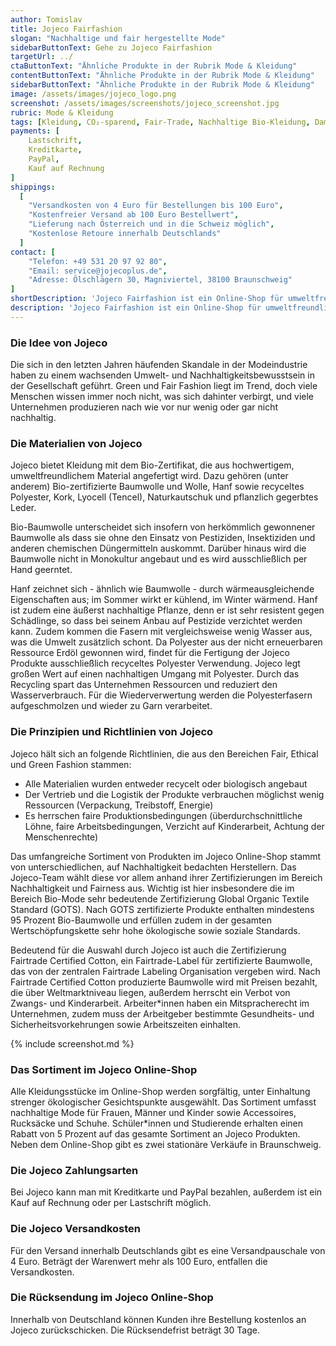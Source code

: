```yaml
---
author: Tomislav
title: Jojeco Fairfashion
slogan: "Nachhaltige und fair hergestellte Mode"
sidebarButtonText: Gehe zu Jojeco Fairfashion
targetUrl: ../
ctaButtonText: "Ähnliche Produkte in der Rubrik Mode & Kleidung"
contentButtonText: "Ähnliche Produkte in der Rubrik Mode & Kleidung"
sidebarButtonText: "Ähnliche Produkte in der Rubrik Mode & Kleidung"
image: /assets/images/jojeco_logo.png
screenshot: /assets/images/screenshots/jojeco_screenshot.jpg
rubric: Mode & Kleidung
tags: [Kleidung, CO₂-sparend, Fair-Trade, Nachhaltige Bio-Kleidung, Damen, Herren, Mode, Fashion, Vegan]
payments: [
    Lastschrift,
    Kreditkarte,
    PayPal,
    Kauf auf Rechnung
]
shippings:
  [
    "Versandkosten von 4 Euro für Bestellungen bis 100 Euro",
    "Kostenfreier Versand ab 100 Euro Bestellwert",
    "Lieferung nach Österreich und in die Schweiz möglich",
    "Kostenlose Retoure innerhalb Deutschlands"
  ]
contact: [
    "Telefon: +49 531 20 97 92 80",
    "Email: service@jojecoplus.de",
    "Adresse: Ölschlägern 30, Magniviertel, 38100 Braunschweig"
]
shortDescription: 'Jojeco Fairfashion ist ein Online-Shop für umweltfreundlich und fair produzierte Kleidung und Mode von streng ausgewählten Marken und aus nachhaltigen Materialien.'
description: 'Jojeco Fairfashion ist ein Online-Shop für umweltfreundlich und fair produzierte Mode. Zu den im Jojeco Online-Shop vertretenen Marken gehören unter anderem Armedangels, Alma & Lovis, Ethletic, Recolution, Bleed und KnowledgeCotton Apparel.'
---
```


### Die Idee von Jojeco

Die sich in den letzten Jahren häufenden Skandale in der Modeindustrie haben zu einem wachsenden Umwelt- und Nachhaltigkeitsbewusstsein in der Gesellschaft geführt. Green und Fair Fashion liegt im Trend, doch viele Menschen wissen immer noch nicht, was sich dahinter verbirgt, und viele Unternehmen produzieren nach wie vor nur wenig oder gar nicht nachhaltig.

### Die Materialien von Jojeco

Jojeco bietet Kleidung mit dem Bio-Zertifikat, die aus hochwertigem, umweltfreundlichem Material angefertigt wird. Dazu gehören (unter anderem) Bio-zertifizierte Baumwolle und Wolle, Hanf sowie recyceltes Polyester, Kork, Lyocell (Tencel), Naturkautschuk und pflanzlich gegerbtes Leder.

Bio-Baumwolle unterscheidet sich insofern von herkömmlich gewonnener Baumwolle als dass sie ohne den Einsatz von Pestiziden, Insektiziden und anderen chemischen Düngermitteln auskommt. Darüber hinaus wird die Baumwolle nicht in Monokultur angebaut und es wird ausschließlich per Hand geerntet.

Hanf zeichnet sich - ähnlich wie Baumwolle - durch wärmeausgleichende Eigenschaften aus; im Sommer wirkt er kühlend, im Winter wärmend. Hanf ist zudem eine äußerst nachhaltige Pflanze, denn er ist sehr resistent gegen Schädlinge, so dass bei seinem Anbau auf Pestizide verzichtet werden kann. Zudem kommen die Fasern mit vergleichsweise wenig Wasser aus, was die Umwelt zusätzlich schont.
Da Polyester aus der nicht erneuerbaren Ressource Erdöl gewonnen wird, findet für die Fertigung der Jojeco Produkte ausschließlich recyceltes Polyester Verwendung. Jojeco legt großen Wert auf einen nachhaltigen Umgang mit Polyester. Durch das Recycling spart das Unternehmen Ressourcen und reduziert den Wasserverbrauch. Für die Wiederverwertung werden die Polyesterfasern aufgeschmolzen und wieder zu Garn verarbeitet.

### Die Prinzipien und Richtlinien von Jojeco

Jojeco hält sich an folgende Richtlinien, die aus den Bereichen Fair, Ethical und Green Fashion stammen:

- Alle Materialien wurden entweder recycelt oder biologisch angebaut
- Der Vertrieb und die Logistik der Produkte verbrauchen möglichst wenig Ressourcen (Verpackung, Treibstoff, Energie)
- Es herrschen faire Produktionsbedingungen (überdurchschnittliche Löhne, faire Arbeitsbedingungen, Verzicht auf Kinderarbeit, Achtung der Menschenrechte)

Das umfangreiche Sortiment von Produkten im Jojeco Online-Shop stammt von unterschiedlichen, auf Nachhaltigkeit bedachten Herstellern. Das Jojeco-Team wählt diese vor allem anhand ihrer Zertifizierungen im Bereich Nachhaltigkeit und Fairness aus. Wichtig ist hier insbesondere die im Bereich Bio-Mode sehr bedeutende Zertifizierung Global Organic Textile Standard (GOTS). Nach GOTS zertifizierte Produkte enthalten mindestens 95 Prozent Bio-Baumwolle und erfüllen zudem in der gesamten Wertschöpfungskette sehr hohe ökologische sowie soziale Standards.

Bedeutend für die Auswahl durch Jojeco ist auch die Zertifizierung Fairtrade Certified Cotton, ein Fairtrade-Label für zertifizierte Baumwolle, das von der zentralen Fairtrade Labeling Organisation vergeben wird. Nach Fairtrade Certified Cotton produzierte Baumwolle wird mit Preisen bezahlt, die über Weltmarktniveau liegen, außerdem herrscht ein Verbot von Zwangs- und Kinderarbeit. Arbeiter*innen haben ein Mitspracherecht im Unternehmen, zudem muss der Arbeitgeber bestimmte Gesundheits- und Sicherheitsvorkehrungen sowie Arbeitszeiten einhalten.

{% include screenshot.md %}

### Das Sortiment im Jojeco Online-Shop

Alle Kleidungsstücke im Online-Shop werden sorgfältig, unter Einhaltung strenger ökologischer Gesichtspunkte ausgewählt. Das Sortiment umfasst nachhaltige Mode für Frauen, Männer und Kinder sowie Accessoires, Rucksäcke und Schuhe. Schüler*innen und Studierende erhalten einen Rabatt von 5 Prozent auf das gesamte Sortiment an Jojeco Produkten. Neben dem Online-Shop gibt es zwei stationäre Verkäufe in Braunschweig.

### Die Jojeco Zahlungsarten

Bei Jojeco kann man mit Kreditkarte und PayPal bezahlen, außerdem ist ein Kauf auf Rechnung oder per Lastschrift möglich.

### Die Jojeco Versandkosten

Für den Versand innerhalb Deutschlands gibt es eine Versandpauschale von 4 Euro. Beträgt der Warenwert mehr als 100 Euro, entfallen die Versandkosten.

### Die Rücksendung im Jojeco Online-Shop

Innerhalb von Deutschland können Kunden ihre Bestellung kostenlos an Jojeco zurückschicken. Die Rücksendefrist beträgt 30 Tage.
